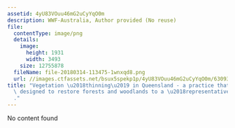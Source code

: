 ```yaml
---
assetid: 4yU83VOuu46mG2uCyYqO0m
description: WWF-Australia, Author provided (No reuse)
file:
  contentType: image/png
  details:
    image:
      height: 1931
      width: 3493
    size: 12755878
  fileName: file-20180314-113475-1wnxqd8.png
  url: //images.ctfassets.net/bsux5spekp1p/4yU83VOuu46mG2uCyYqO0m/63093cb69695f487e1d8889309d02ed3/file-20180314-113475-1wnxqd8.png
title: "Vegetation \u2018thinning\u2019 in Queensland - a practice that was originally\
  \ designed to restore forests and woodlands to a \u2018representative state\u2019\
  ."
---
```

No content found